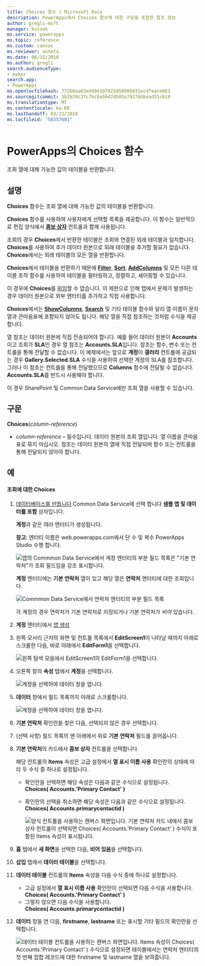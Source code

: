 ```yaml
---
title: Choices 함수 | Microsoft Docs
description: PowerApps에서 Choices 함수에 대한 구문을 포함한 참조 정보
author: gregli-msft
manager: kvivek
ms.service: powerapps
ms.topic: reference
ms.custom: canvas
ms.reviewer: anneta
ms.date: 06/15/2018
ms.author: gregli
search.audienceType:
- maker
search.app:
- PowerApps
ms.openlocfilehash: 77268aa63ed49d10f825850909d31ec4feace063
ms.sourcegitcommit: 5b2b70c3fc7bcba5647d505a79276bbaad31c610
ms.translationtype: MT
ms.contentlocale: ko-KR
ms.lasthandoff: 03/22/2019
ms.locfileid: "58357601"
---
```

# <a name="choices-function-in-powerapps"></a>PowerApps의 Choices 함수
조회 열에 대해 가능한 값의 테이블을 반환합니다.

## <a name="description"></a>설명
**Choices** 함수는 조회 열에 대해 가능한 값의 테이블을 반환합니다.  

**Choices** 함수를 사용하여 사용자에게 선택할 목록을 제공합니다. 이 함수는 일반적으로 편집 양식에서 [**콤보 상자**](../controls/control-combo-box.md) 컨트롤과 함께 사용됩니다.

조회의 경우 **Choices**에서 반환한 테이블은 조회와 연결된 외래 테이블과 일치합니다. **Choices**를 사용하여 추가 데이터 원본으로 외래 테이블을 추가할 필요가 없습니다. **Choices**에서는 외래 테이블의 모든 열을 반환합니다.

**Choices**에서 테이블을 반환하기 때문에 [**Filter**](function-filter-lookup.md), [**Sort**](function-sort.md), [**AddColumns**](function-table-shaping.md) 및 모든 다른 테이블 조작 함수를 사용하여 테이블을 필터링하고, 정렬하고, 셰이핑할 수 있습니다. 

이 경우에 **Choices**를 [위임](../delegation-overview.md)할 수 없습니다. 이 제한으로 인해 앱에서 문제가 발생하는 경우 데이터 원본으로 외부 엔터티를 추가하고 직접 사용합니다. 

**Choices**에서는 [**ShowColumns**](function-table-shaping.md), [**Search**](function-filter-lookup.md) 및 기타 테이블 함수와 달리 열 이름이 문자열과 큰따옴표에 포함되지 않아도 됩니다. 해당 열을 직접 참조하는 것처럼 수식을 제공합니다.

열 참조는 데이터 원본에 직접 전송되어야 합니다. 예를 들어 데이터 원본이 **Accounts**이고 조회가 **SLA**인 경우 열 참조는 **Accounts.SLA**입니다. 참조는 함수, 변수 또는 컨트롤을 통해 전달할 수 없습니다. 이 예제에서는 앞으로 **계정**이 **갤러리** 컨트롤에 공급되는 경우 **Gallery.Selected.SLA** 수식을 사용하여 선택한 계정의 SLA를 참조합니다. 그러나 이 참조는 컨트롤을 통해 전달했으므로 **Columns** 함수에 전달될 수 없습니다. **Accounts.SLA**를 반드시 사용해야 합니다.

이 경우 SharePoint 및 Common Data Service에만 조회 열을 사용할 수 있습니다.

## <a name="syntax"></a>구문
**Choices**(*column-reference*)

* *column-reference* – 필수입니다.  데이터 원본의 조회 열입니다. 열 이름을 큰따옴표로 묶지 마십시오. 참조는 데이터 원본의 열에 직접 전달되며 함수 또는 컨트롤을 통해 전달되지 않아야 합니다.

## <a name="examples"></a>예

#### <a name="choices-for-a-lookup"></a>조회에 대한 Choices

1. [데이터베이스를 만듭니다](../../../administrator/create-database.md) Common Data Service에 선택 합니다 **샘플 앱 및 데이터를 포함** 상자입니다.

    **계정**과 같은 여러 엔터티가 생성됩니다.

    **참고**: 엔터티 이름은 web.powerapps.com에서 단 수 및 복수 PowerApps Studio 수행 합니다.

    ![앱의 Commmon Data Service에서 계정 엔터티의 부분 필드 목록은 "기본 연락처"가 조회 필드임을 강조 표시합니다.](media/function-choices/entity-account.png)

    **계정** 엔터티에는 **기본 연락처** 열이 있고 해당 열은 **연락처** 엔터티에 대한 조회입니다.  

    ![Commmon Data Service에서 연락처 엔터티의 부분 필드 목록](media/function-choices/entity-contact.png)

    각 계정의 경우 연락처가 기본 연락처로 지정되거나 기본 연락처가 *비어* 있습니다.

2. **계정** 엔터티에서 [앱 생성](../data-platform-create-app.md)

3. 왼쪽 모서리 근처의 화면 및 컨트롤 목록에서 **EditScreen1**이 나타날 때까지 아래로 스크롤한 다음, 바로 아래에서 **EditForm1**을 선택합니다.

    ![왼쪽 탐색 모음에서 EditScreen1의 EditForm1을 선택합니다.](media/function-choices/select-editform.png)

4. 오른쪽 창의 **속성** 탭에서 **계정**을 선택합니다.

    ![계정을 선택하여 데이터 창을 엽니다.](media/function-choices/open-data-pane.png)

5. **데이터** 창에서 필드 목록까지 아래로 스크롤합니다.

    ![계정을 선택하여 데이터 창을 엽니다.](media/function-choices/field-list.png)

6. **기본 연락처** 확인란을 찾은 다음, 선택되지 않은 경우 선택합니다.

7. (선택 사항) 필드 목록의 맨 아래에서 위로 **기본 연락처** 필드를 끌어옵니다.

8. **기본 연락처**의 카드에서 **콤보 상자** 컨트롤을 선택합니다.

    해당 컨트롤의 **Items** 속성은 고급 설정에서 **열 표시 이름 사용** 확인란의 상태에 따라 두 수식 중 하나로 설정됩니다.

   - 확인란을 선택하면 해당 속성은 다음과 같은 수식으로 설정됩니다.<br>**Choices( Accounts.'Primary Contact' )**
   - 확인란의 선택을 취소하면 해당 속성은 다음과 같은 수식으로 설정됩니다.<br>**Choices( Accounts.primarycontactid )**

     ![양식 컨트롤을 사용하는 캔버스 화면입니다. **기본 연락처** 카드 내에서 **콤보 상자** 컨트롤이 선택되면 Choices( Accounts.'Primary Contact' ) 수식이 포함된 Items 속성이 표시됩니다.](media/function-choices/accounts-primary-contact.png)

9. **홈** 탭에서 **새 화면**을 선택한 다음, **비어 있음**을 선택합니다.

10. **삽입** 탭에서 **데이터 테이블**을 선택합니다.

11. **데이터 테이블** 컨트롤의 **Items** 속성을 다음 수식 중에 하나로 설정합니다.

     - 고급 설정에서 **열 표시 이름 사용** 확인란이 선택되면 다음 수식을 사용합니다.<br>**Choices( Accounts.'Primary Contact' )**
     - 그렇지 않으면 다음 수식을 사용합니다.<br>**Choices( Accounts.primarycontactid )**

12. **데이터** 창을 연 다음, **firstname**, **lastname** 또는 표시할 기타 필드의 확인란을 선택합니다.

     ![데이터 테이블 컨트롤을 사용하는 캔버스 화면입니다. Items 속성이 Choices( Accounts.'Primary Contact' ) 수식으로 설정되면 테이블에서는 연락처 엔터티의 첫 번째 집합 레코드에 대한 firstname 및 lastname 열을 보여줍니다.](media/function-choices/full-accounts-pc.png)
